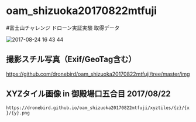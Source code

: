 # oam_shizuoka20170822mtfuji
#富士山チャレンジ ドローン実証実験 取得データ


![2017-08-24 16 43 44](https://user-images.githubusercontent.com/416977/29655731-ee6916b0-88ec-11e7-8022-fb90a14c7d6b.png)


## 撮影スチル写真（Exif/GeoTag含む）
https://github.com/dronebird/oam_shizuoka20170822mtfuji/tree/master/img

## XYZタイル画像 in 御殿場口五合目 2017/08/22 

`https://dronebird.github.io/oam_shizuoka20170822mtfuji/xyztiles/{z}/{x}/{y}.png`
